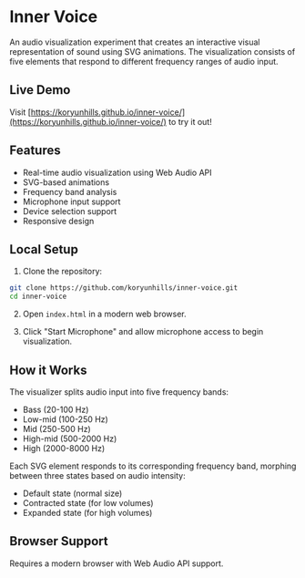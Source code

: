 # Inner Voice

An audio visualization experiment that creates an interactive visual representation of sound using SVG animations. The visualization consists of five elements that respond to different frequency ranges of audio input.

## Live Demo

Visit [https://koryunhills.github.io/inner-voice/](https://koryunhills.github.io/inner-voice/) to try it out!

## Features

- Real-time audio visualization using Web Audio API
- SVG-based animations
- Frequency band analysis
- Microphone input support
- Device selection support
- Responsive design

## Local Setup

1. Clone the repository:
```bash
git clone https://github.com/koryunhills/inner-voice.git
cd inner-voice
```

2. Open `index.html` in a modern web browser.

3. Click "Start Microphone" and allow microphone access to begin visualization.

## How it Works

The visualizer splits audio input into five frequency bands:
- Bass (20-100 Hz)
- Low-mid (100-250 Hz)
- Mid (250-500 Hz)
- High-mid (500-2000 Hz)
- High (2000-8000 Hz)

Each SVG element responds to its corresponding frequency band, morphing between three states based on audio intensity:
- Default state (normal size)
- Contracted state (for low volumes)
- Expanded state (for high volumes)

## Browser Support

Requires a modern browser with Web Audio API support. 